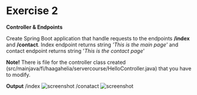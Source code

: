 # Exercise 2
**Controller & Endpoints**

Create Spring Boot application that handle requests to the endpoints **/index** and **/contact**. Index endpoint returns string *'This is the main page'* and contact endpoint returns string '*This is the contact page*'

**Note!** There is file for the controller class created (src/mainjava/fi/haagahelia/servercourse/HelloController.java) that you have to modify.

**Output**
/index
![screenshot](https://juhahinkula.github.io/img/server_ex1a.PNG)
/conatact
![screenshot](https://juhahinkula.github.io/img/server_ex1b.PNG)

